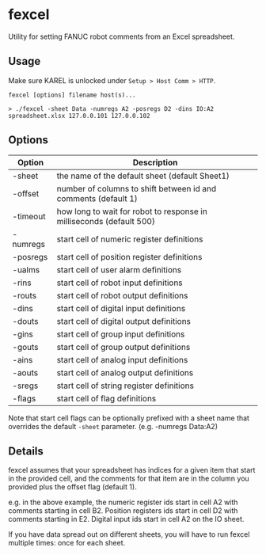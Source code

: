 # fexcel

Utility for setting FANUC robot comments from an Excel spreadsheet.

## Usage

Make sure KAREL is unlocked under `Setup > Host Comm > HTTP`.

    fexcel [options] filename host(s)...

    > ./fexcel -sheet Data -numregs A2 -posregs D2 -dins IO:A2 spreadsheet.xlsx 127.0.0.101 127.0.0.102

## Options

| Option   | Description |
| -------- | ----------- |
| -sheet   | the name of the default sheet (default Sheet1) |
| -offset  | number of columns to shift between id and comments (default 1) |
| -timeout | how long to wait for robot to response in milliseconds (default 500) |
| -numregs | start cell of numeric register definitions |
| -posregs | start cell of position register definitions |
| -ualms   | start cell of user alarm definitions | 
| -rins    | start cell of robot input definitions |
| -routs   | start cell of robot output definitions |
| -dins    | start cell of digital input definitions |
| -douts   | start cell of digital output definitions |
| -gins    | start cell of group input definitions |
| -gouts   | start cell of group output definitions |
| -ains    | start cell of analog input definitions |
| -aouts   | start cell of analog output definitions |
| -sregs   | start cell of string register definitions |
| -flags   | start cell of flag definitions |

Note that start cell flags can be optionally prefixed with a sheet name that
overrides the default `-sheet` parameter. (e.g. -numregs Data:A2)

## Details

fexcel assumes that your spreadsheet has indices for a given item that start
in the provided cell, and the comments for that item are in the column you
provided plus the offset flag (default 1).

e.g. in the above example, the numeric register ids start in cell A2 with
comments starting in cell B2. Position registers ids start in cell D2 with
comments starting in E2. Digital input ids start in cell A2 on the IO sheet.

If you have data spread out on different sheets, you will have to run fexcel
multiple times: once for each sheet.
